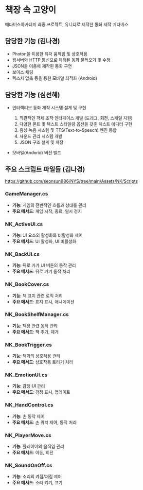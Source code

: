 # 책장 속 고양이 
메타버스아카데미 최종 프로젝트,
유니티로 제작한 동화 제작 메타버스

## 담당한 기능 (김나경)
- Photon을 이용한 유저 움직임 및 상호작용
- 웹서버와 HTTP 통신으로 제작된 동화 불러오기 및 수정
- JSON을 이용해 제작된 동화 구연
- 보이스 채팅
- 텍스처 압축 등을 통한 모바일 최적화 (Android)

## 담당한 기능 (심선혜)

- 인터랙티브 동화 제작 시스템 설계 및 구현
  1. 직관적인 객체 조작 인터페이스 개발 (드래그, 회전, 스케일 지원)
  2. 다양한 폰트 및 텍스트 스타일링 옵션을 갖춘 텍스트 에디터 구현
  3. 음성 녹음 시스템 및 TTS(Text-to-Speech) 엔진 통합
  4. 사운드 관리 시스템 개발
  5. JSON 구조 설계 및 저장
    
- 모바일(Andorid) 버전 빌드

## 주요 스크립트 파일들 (김나경)
https://github.com/seonsun986/NYS/tree/main/Assets/NK/Scripts
### GameManager.cs
- **기능**: 게임의 전반적인 흐름과 상태를 관리
- **주요 메서드**: 게임 시작, 종료, 일시 정지

### NK_ActiveUI.cs
- **기능**: UI 요소의 활성화와 비활성화 제어
- **주요 메서드**: UI 활성화, UI 비활성화

### NK_BackUI.cs
- **기능**: 뒤로 가기 UI 버튼의 동작 관리
- **주요 메서드**: 뒤로 가기 동작 처리

### NK_BookCover.cs
- **기능**: 책 표지 관련 로직 처리
- **주요 메서드**: 표지 표시, 애니메이션

### NK_BookShelfManager.cs
- **기능**: 책장 관련 동작 관리
- **주요 메서드**: 책 추가, 제거

### NK_BookTrigger.cs
- **기능**: 책과의 상호작용 관리
- **주요 메서드**: 상호작용 트리거 처리

### NK_EmotionUI.cs
- **기능**: 감정 UI 관리
- **주요 메서드**: 감정 표시, 업데이트

### NK_HandControl.cs
- **기능**: 손 동작 제어
- **주요 메서드**: 손 위치 제어, 동작 처리

### NK_PlayerMove.cs
- **기능**: 플레이어의 움직임 관리
- **주요 메서드**: 이동, 회전

### NK_SoundOnOff.cs
- **기능**: 소리의 켜짐/꺼짐 제어
- **주요 메서드**: 소리 켜기, 끄기
